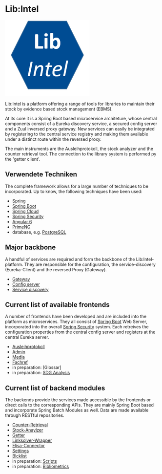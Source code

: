# Lib:Intel 

![Lib:Intel logo](figures/logo/logo_libintel.png "Lib:Intel")


Lib:Intel is a platform offering a range of tools for libraries to maintain their stock by evidence based stock management (EBMS).

At its core it is a Spring Boot based microservice architeture, whose central components consist of a Eureka discovery service, a secured config server and a Zuul inversed proxy gateway.
New services can easily be integrated by registering to the central service registry and making them available under a distinct route within the reversed proxy.

The main instruments are the Ausleihprotokoll, the stock analyzer and the counter retrieval tool.
The connection to the library system is performed py the 'getter client'.

## Verwendete Techniken

The complete framework allows for a large number of techniques to be incorporated. Up to know, the following techniques have been used:

* [Spring](https://spring.io)
* [Spring Boot](https://spring.io/projects/spring-boot)
* [Spring Cloud](https://spring.io/projects/spring-cloud)
* [Spring Security](https://spring.io/projects/spring-security)
* [Angular 6](https://angular.io/)
* [PrimeNG](https://www.primefaces.org/primeng/#/)
* database, e.g. [PostgreSQL](https://www.postgresql.org/)
    

## Major backbone

A handful of services are required and form the backbone of the Lib:Intel-platform. They are responsible for the configuration, the service-discovery (Eureka-Client) and the reversed Proxy (Gateway).  

* [Gateway](https://github.com/ETspielberg/gateway)
* [Config server](https://github.com/ETspielberg/config)
* [Service discovery](https://github.com/ETspielberg/service-discovery)
 

## Current list of available frontends

A number of frontends have been developed and are included into the platform as microservices. They all consist of  [Spring Boot](https://spring.io/projects/spring-boot) Web Server, incorporated into the overall [Spring Security](https://spring.io/projects/spring-security) system. Each retreives the configuration properties from the central config server and registers at the central Eureka server.

* [Ausleihprotokoll](https://github.com/ETspielberg/protokoll-frontend)
* [Admin](https://github.com/ETspielberg/admin-frontend)
* [Media](https://github.com/ETspielberg/media-frontend)
* [Fachref](https://github.com/ETspielberg/fachref-frontend-server)
* in preparation: [Glossar]
* in preparation: [SDG Analysis](https://github.com/Aurora-Network-Global/sdg-analysis-frontend)


## Current list of backend modules
The backends provide the services made accessible by the frontends or direct calls to the corresponding APIs. They are mainly Spring Boot based and incorporate Spring Batch Modules as well. Data are made available through RESTful repositories.

* [Counter-Retrieval](https://github.com/ETspielberg/counter-retrieval)
* [Stock-Anaylzer](https://github.com/ETspielberg/stockanalyzer)
* [Getter](https://github.com/ETspielberg/manifestationgetter)
* [Linksolver-Wrapper](https://github.com/ETspielberg/linksolver-wrapper)
* [Elisa-Connector](https://github.com/ETspielberg/elisa-connector)
* [Settings](https://github.com/ETspielberg/settings-backend)
* [Blcklist](https://github.com/ETspielberg/blacklist-backend)
* in preparation: [Scripts](https://github.com/ETspielberg/libintel_scripts)
* in preparation: [Bibliometrics](https://github.com/Aurora-Network-Global/sdg_query_execution)







